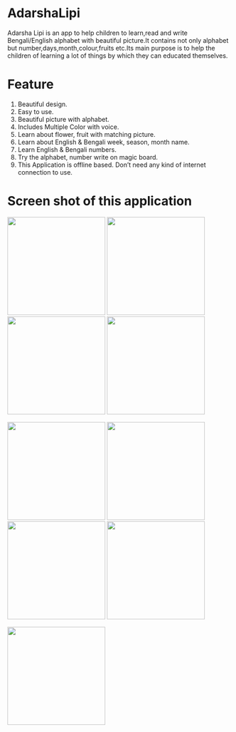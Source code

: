 # AdarshaLipi
Adarsha Lipi is an app to help children to learn,read and write Bengali/English alphabet with beautiful picture.It contains
not only alphabet but number,days,month,colour,fruits etc.Its main purpose is to help the children of learning a lot of
things by which they can educated themselves.

# Feature
1. Beautiful design.<br/>
2. Easy to use.<br/>
3. Beautiful picture with alphabet.<br/>
4. Includes Multiple Color with voice.<br/>
5. Learn about flower, fruit with matching picture.<br/>
6. Learn about English & Bengali week, season, month name.<br/>
7. Learn English & Bengali numbers.<br/>
8. Try the alphabet, number write on magic board.<br/>
9. This Application is offline based. Don’t need any kind of internet connection to use.<br/>

# Screen shot of this application
<p float="left" >
<img src="https://user-images.githubusercontent.com/59121881/149944382-c34d051f-a0e7-4640-9030-8520f90b51eb.jpg" width="220"/>
<img src="https://user-images.githubusercontent.com/59121881/149944383-ba4e519c-f61b-432f-9e2b-9c69c9969ae9.jpg" width="220"/>
<img src="https://user-images.githubusercontent.com/59121881/149944389-b93d0cde-0b37-42ed-ac6e-78c59a85b11b.jpg" width="220"/>
<img src="https://user-images.githubusercontent.com/59121881/149944392-cf1c1fb0-e01a-4269-8456-c55f6dfc9983.jpg" width="220"/>
</p>

<p float="left" >
<img src="https://user-images.githubusercontent.com/59121881/149944374-c5876f36-dad7-464d-a2a5-084fb6affd93.jpg" width="220"/>
<img src="https://user-images.githubusercontent.com/59121881/149944379-18120a86-739c-4085-b755-0f16d9ce055b.jpg" width="220"/>
<img src="https://user-images.githubusercontent.com/59121881/149946190-0ee9b93d-c9f3-40ba-be53-35ade3c85259.jpg" width="220"/>
<img src="https://user-images.githubusercontent.com/59121881/149946183-3efbdfba-cd70-46df-8a45-7a4fc85cf331.jpg" width="220"/>
</p>

<p float="left" >
<img src="https://user-images.githubusercontent.com/59121881/149946196-949ece71-d701-4909-a991-702c5dc05979.jpg" width="220"/>
</p>



